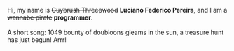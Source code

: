 Hi, my name is ~~Guybrush Threepwood~~ **Luciano Federico Pereira**, and I am a ~~wannabe pirate~~ **programmer**.<br><br>A short song: 1049 bounty of doubloons gleams in the sun, a treasure hunt has just begun! Arrr!
